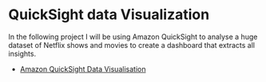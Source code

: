 # QuickSight data Visualization

In the following project I will be using Amazon QuickSight to analyse a huge dataset of Netflix shows and movies to create a dashboard that extracts all insights. 

- [Amazon QuickSight Data Visualisation](https://github.com/EvelioMorales/QuickSight-data-Visualisation/blob/main/legendary-aws-analytics-quicksight.pdf)
